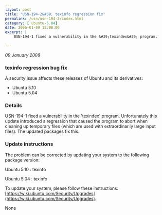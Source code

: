 ```yaml
---
layout: post
title: "USN-194-2&#58; texinfo regression fix"
permalink: /usn/usn-194-2/index.html
category: [ ubuntu-5.04]
date: 2006-01-09 12:00:00
excerpt: |
    USN-194-1 fixed a vulnerability in the &#39;texindex&#39; program. Unfortunately this update introduced a regression that caused the program to abort when cleaning up temporary files (which are used with extraordinarily large input files). The updated packages fix this.
    
--- 
```

 
 

*09 January 2006*

### texinfo regression bug fix

A security issue affects these releases of Ubuntu and its derivatives:

* Ubuntu 5.10
* Ubuntu 5.04

### Details

USN-194-1 fixed a vulnerability in the &#39;texindex&#39; program. Unfortunately this update introduced a regression that caused the program to abort when cleaning up temporary files (which are used with extraordinarily large input files). The updated packages fix this.

### Update instructions

The problem can be corrected by updating your system to the following package version:

Ubuntu 5.10
 : texinfo 

Ubuntu 5.04
 : texinfo 

To update your system, please follow these instructions: [https://wiki.ubuntu.com/Security/Upgrades](https://wiki.ubuntu.com/Security/Upgrades).

None

